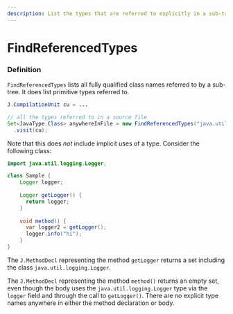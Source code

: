 ```yaml
---
description: List the types that are referred to explicitly in a sub-tree.
---
```


# FindReferencedTypes

### Definition

`FindReferencedTypes` lists all fully qualified class names referred to by a sub-tree. It does list primitive types referred to.

```java
J.CompilationUnit cu = ...

// all the types referred to in a source file
Set<JavaType.Class> anywhereInFile = new FindReferencedTypes("java.util.logging.Logger")
  .visit(cu);
```

Note that this does _not_ include implicit uses of a type. Consider the following class:

```java
import java.util.logging.Logger;

class Sample {
    Logger logger;
    
    Logger getLogger() {
      return logger;
    }
    
    void method() {
      var logger2 = getLogger();
      logger.info("hi");
    }
}
```

The `J.MethodDecl` representing the method `getLogger` returns a set including the class `java.util.logging.Logger`.

The `J.MethodDecl` representing the method `method()` returns an empty set, even though the body uses the `java.util.logging.Logger` type via the `logger` field and through the call to `getLogger()`. There are no explicit type names anywhere in either the method declaration or body.

